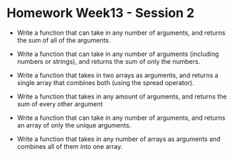 # Homework Week13 - Session 2

* Write a function that can take in any number of arguments, and returns the sum of all of the arguments.

* Write a function that can take in any number of arguments (including numbers or strings), and returns the sum of only the numbers.

* Write a function that takes in two arrays as arguments, and returns a single array that combines both (using the spread operator).

* Write a function that takes in any amount of arguments, and returns the sum of every other argument
  
* Write a function that can take in any number of arguments, and returns an array of only the unique arguments.
  
* Write a function that takes in any number of arrays as arguments and combines all of them into one array.
